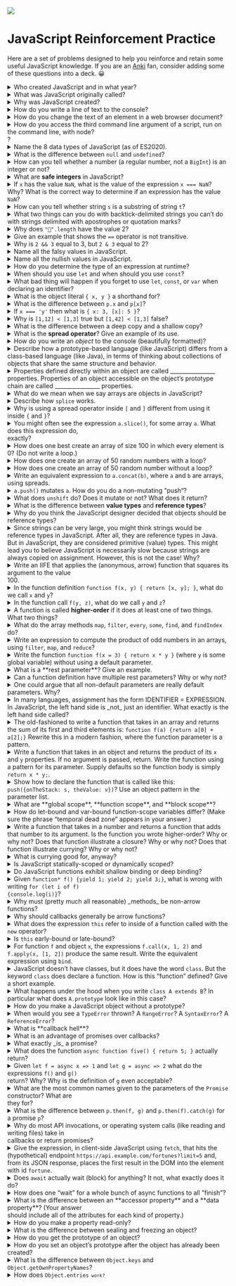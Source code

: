 <img src="https://raw.githubusercontent.com/rtoal/polyglot/master/docs/resources/javascript-logo-64.png">

# JavaScript Reinforcement Practice

Here are a set of problems designed to help you reinforce and retain some useful JavaScript knowledge. If you are an [Anki](https://apps.ankiweb.net/) fan, consider adding some of these questions into a deck. 😀

<details><summary>Who created JavaScript and in what year?</summary>Brendan Eich, 1995</details>

<details><summary>What was JavaScript originally called?</summary>Mocha</details>

<details><summary>Why was JavaScript created?</summary>Because Java, the language that was supposed to “run code in the browser” turned out to be too heavy and too slow</details>

<details><summary>How do you write a line of text to the console?</summary><code>console.log(<i>sometext</i>)</code></details>

<details><summary>How do you change the text of an element in a web browser document?</summary><code><i>element</i>.innerText = <i>sometext</i></code></details>

<details><summary>How do you access the third command line argument of a script, run on the command line, with node?</summary><code>process.argv[2]</code></details>?

<details><summary>Name the 8 data types of JavaScript (as of ES2020).</summary>Undefined, Null, Boolean, Number, String, Symbol, BigInt, Object</details>

<details><summary>What is the difference between <code>null</code> and <code>undefined</code>?</summary><code>null</code> indicates the known absence of informationl <code>undefined</code> indicates not knowing a value</details>

<details><summary>How can you tell whether a number (a regular number, not a <code>BigInt</code>) is an integer or not?</summary><code>Number.isInteger(<i>x</i>)</code></details>

<details><summary>What are <b>safe integers</b> in JavaScript?</summary>Numbers in the range where representable values are packed tightly enough together that all integers are representable</details>

<details><summary>If <code>x</code> has the value <code>NaN</code>, what is the value of the expression <code>x === NaN</code>? Why? What is the correct way to determine if an expression has the value <code>NaN</code>?</summary>It’s <code>false</code> because <code>===</code> by definition produces <code>false</code> when one of its operands is <code>NaN</code>. You need to invoke <code>isNaN(x)</code></details>

<details><summary>How can you tell whether string <code>s</code> is a substring of string <code>t</code>?</summary><code>t.includes(s)</code></details>

<details><summary>What two things can you do with backtick-delimited strings you can’t do with strings delimited with apostrophes or quotation marks?</summary>Interpolate and represent multiline strings directly</details>

<details><summary>Why does <code>"🤣".length</code> have the value 2?</summary>The <code>length</code> method counts UTF-16 code units, not characters</details>

<details><summary>Give an example that shows the <code>==</code> operator is not transitive.</summary><code>"0x10" == 16</code>, <code>16 == "16"</code>, <code>"0x10" != "16"</code></details>

<details><summary>Why is <code>2 && 3</code> equal to 3, but <code>2 & 3</code> equal to 2?</summary>The former is a short circuit logical AND: since 2 is truthy it produces 3; the latter is just binary AND, and you can see that <code>0b0010 & 0b0011 === 0b0010</code></details>

<details><summary>Name all the falsy values in JavaScript.</summary><code>undefined</code>, <code>null</code>, <code>false</code>, <code>+0</code>, <code>-0</code>, <code>0n</code>, <code>NaN</code>, <code>""</code></details>

<details><summary>Name all the nullish values in JavaScript.</summary><code>undefined</code>, <code>null</code></details>

<details><summary>How do you determine the type of an expression at runtime?</summary><code>typeof(<i>e</i>)</code> produces the true type, but sometimes, <code><i>e</i>.constructor</code> will give you what you think of a type</details>

<details><summary>When should you use <code>let</code> and when should you use <code>const</code>?</summary>Bind with <code>let</code> if you will be changing the value bound to the indentifier; bind with <code>const</code> when the binding should be permanent</details>

<details><summary>What bad thing will happen if you forget to use <code>let</code>, <code>const</code>, or <code>var</code> when declaring an identifier?</summary>JavaScript creates a new property on the global object, a new global variable (!!), or if a variable already existed with that name, it is assigned to</details>

<details><summary>What is the object literal <code>{ x, y }</code> a shorthand for?</summary><code>{ x: x, y: y}</code></details>

<details><summary>What is the difference between <code>p.x</code> and <code>p[x]</code>?</summary><code>p.x</code> accesses the property of <code>p</code> named <code>"x"</code>; <code>p[x]</code> accesses the property of <code>p</code> whose name is the value stored in the variable <code>x</code></details>

<details><summary>If <code>x === 'y'</code> then what is <code>{ x: 3, [x]: 5 }</code>?</summary></details>

<details><summary>Why is <code>[1,12] < [1,3]</code> true but <code>[1,42] < [1,3]</code> false?</summary></details>

<details><summary>What is the difference between a deep copy and a shallow copy?</summary></details>

<details><summary>What is the <b>spread operator</b>? Give an example of its use.</summary></details>

<details><summary>How do you write an <i>object</i> to the console (beautifully formatted)?</summary></details>

<details><summary>Describe how a prototype-based language (like JavaScript) differs from a class-based language (like Java), in terms of thinking about collections of objects that share the same structure and behavior.</summary></details>

<details><summary>Properties defined directly within an object are called ________________ properties. Properties of an object accessible on the object’s prototype chain are called ________________ properties.</summary></details>

<details><summary>What do we mean when we say arrays are objects in JavaScript?</summary></details>

<details><summary>Describe how <code>splice</code> works.</summary></details>

<details><summary>Why is using a spread operator inside <code>[</code> and <code>]</code> different from using it inside <code>{</code> and <code>}</code>?</summary></details>

<details><summary>You might often see the expression <code>a.slice()</code>, for some array <code>a</code>. What does this expression do, </summary></details>exactly?

<details><summary>How does one best create an array of size 100 in which every element is 0? (Do not write a loop.)</summary></details>

<details><summary>How does one create an array of 50 random numbers with a loop?</summary></details>

<details><summary>How does one create an array of 50 random number without a loop?</summary></details>

<details><summary>Write an equivalent expression to <code>a.concat(b)</code>, where <code>a</code> and <code>b</code> are arrays, using spreads.</summary></details>

<details><summary><code>a.push()</code> mutates <code>a</code>. How do you do a non-mutating “push“?</summary></details>

<details><summary>What does <code>unshift</code> do? Does it mutate or not? What does it return?</summary></details>

<details><summary>What is the difference between <b>value types</b> and <b>reference types</b>?</summary></details>

<details><summary>Why do you think the JavaScript designer decided that objects should be reference types?</summary></details>

<details><summary>Since strings can be very large, you might think strings would be reference types in JavaScript. After all, they are reference types in Java. But in JavaScript, they are considered primitive (value) types. This might lead you to believe JavaScript is necessarily slow because strings are always copied on assignment. However, this is not the case! Why?</summary></details>

<details><summary>Write an IIFE that applies the (anonymous, arrow) function that squares its argument to the value </summary></details>100.

<details><summary>In the function definition <code>function f(x, y) { return [x, y]; }</code>, what do we call <code>x</code> and <code>y</code>?</summary></details>

<details><summary>In the function call <code>f(y, z)</code>, what do we call <code>y</code> and <code>z</code>?</summary></details>

<details><summary>A function is called <b>higher-order</b> if it does at least one of two things. What two things?</summary></details>

<details><summary>What do the array methods <code>map</code>, <code>filter</code>, <code>every</code>, <code>some</code>, <code>find</code>, and <code>findIndex</code> do?</summary></details>

<details><summary>Write an expression to compute the product of odd numbers in an arrays, using <code>filter</code>, <code>map</code>, and <code>reduce</code>?</summary></details>

<details><summary>Write the function <code>function f(x = 3) { return x * y }</code> (where <code>y</code> is some global variable) without using a default parameter.</summary></details>

<details><summary>What is a **rest parameter**? Give an example.</summary></details>

<details><summary>Can a function definition have multiple rest parameters? Why or why not?</summary></details>

<details><summary>One could argue that all non-default parameters are really default parameters. Why?</summary></details>

<details><summary>In many languages, assignment has the form IDENTIFIER = EXPRESSION. In JavaScript, the left hand side is _not_ just an identifier. What exactly is the left hand side called?</summary></details>

<details><summary>The old-fashioned to write a function that takes in an array and returns the sum of its first and third elements is: <code>function f(a) {return a[0] + a[2];}</code> Rewrite this in a modern fashion, where the function parameter is a pattern.</summary></details>

<details><summary>Write a function that takes in an object and returns the product of its <code>x</code> and <code>y</code> properties. If no argument is passed, return. Write the function using a pattern for its parameter. Supply defaults so the function body is simply <code>return x * y;</code>.</summary></details>

<details><summary>Show how to declare the function that is called like this: <code>push({onTheStack: s, theValue: v})</code>? Use an object pattern in the parameter list.</summary></details>

<details><summary>What are **global scope**, **function scope**, and **block scope**?</summary></details>

<details><summary>How do let-bound and var-bound function-scope variables differ? (Make sure the phrase “temporal dead zone” appears in your answer.)</summary></details>

<details><summary>Write a function that takes in a number and returns a function that adds that number to its argument. Is the function you wrote higher-order? Why or why not? Does that function illustrate a closure? Why or why not? Does that function illustrate currying? Why or why not?</summary></details>

<details><summary>What is currying good for, anyway?</summary></details>

<details><summary>Is JavaScript statically-scoped or dynamically scoped?</summary></details>

<details><summary>Do JavaScript functions exhibit shallow binding or deep binding?</summary></details>

<details><summary>Given <code>function* f() {yield 1; yield 2; yield 3;}</code>, what is wrong with writing <code>for (let i of f) </summary></details>{console.log(i)}</code>?

<details><summary>Why must (pretty much all reasonable) _methods_ be non-arrow functions?</summary></details>

<details><summary>Why should callbacks generally be arrow functions?</summary></details>

<details><summary>What does the expression <code>this</code> refer to inside of a function called with the <code>new</code> operator?</summary></details>

<details><summary>Is <code>this</code> early-bound or late-bound?</summary></details>

<details><summary>For function <code>f</code> and object <code>x</code>, the expressions <code>f.call(x, 1, 2)</code> and <code>f.apply(x, [1, 2])</code> produce the same result. Write the equivalent expression using <code>bind</code>.</summary></details>

<details><summary>JavaScript doesn’t have classes, but it does have the word <code>class</code>. But the keyword <code>class</code> does declare a function. How is this “function” defined? Give a short example.</summary></details>

<details><summary>What happens under the hood when you write <code>class A extends B</code>? In particular what does <code>A.prototype</code> look like in this case?</summary></details>

<details><summary>How do you make a JavaScript object without a prototype?</summary></details>

<details><summary>When would you see a <code>TypeError</code> thrown? A <code>RangeError</code>? A <code>SyntaxError</code>? A <code>ReferenceError</code>?</summary></details>

<details><summary>What is **callback hell**?</summary></details>

<details><summary>What is an advantage of promises over callbacks?</summary></details>

<details><summary>What exactly _is_ a promise?</summary></details>

<details><summary>What does the function <code>async function five() { return 5; }</code> actually return?</summary></details>

<details><summary>Given <code>let f = async x => 1</code> and <code>let g = async => 2</code> what do the expressions <code>f()</code> and <code>g()</code> </summary></details>return? Why? Why is the definition of <code>g</code> even acceptable?

<details><summary>What are the most common names given to the parameters of the <code>Promise</code> constructor? What are </summary></details>they for?

<details><summary>What is the difference between <code>p.then(f, g)</code> and <code>p.then(f).catch(g)</code> for a promise <code>p</code>?</summary></details>

<details><summary>Why do most API invocations, or operating system calls (like reading and writing files) take in </summary></details>callbacks or return promises?

<details><summary>Give the expression, in client-side JavaScript using <code>fetch</code>, that hits the (hypothetical) endpoint <code>https://api.example.com/fortunes?limit=5</code> and, from its JSON response, places the first result in the DOM into the element with id <code>fortune</code>.</summary></details>

<details><summary>Does <code>await</code> actually wait (block) for anything? It not, what exactly does it do?</summary></details>

<details><summary>How does one “wait” for a whole bunch of async functions to all ”finish”?</summary></details>

<details><summary>What is the difference between an **accessor property** and a **data property**? (Your answer </summary></details>should include all of the attributes for each kind of property.)

<details><summary>How do you make a property read-only?</summary></details>

<details><summary>What is the difference between sealing and freezing an object?</summary></details>

<details><summary>How do you get the prototype of an object?</summary></details>

<details><summary>How do you set an object’s prototype after the object has already been created?</summary></details>

<details><summary>What is the difference between <code>Object.keys</code> and <code>Object.getOwnPropertyNames</code>?</summary></details>

<details><summary>How does <code>Object.entries<code> work?</summary></details>
